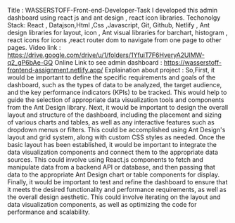 Title : WASSERSTOFF-Front-end-Developer-Task
I developed this admin dashboard using react js and ant design , react icon libraries.
Techonolgy Stack: React , Datajson,Html ,Css ,Javascript, Git, Github, Netlify , Ant design libraries for layout, icon , Ant visual libraries for barchart, histogram , react icons for icons ,react router dom to navigate from one page to other pages.
Video link : https://drive.google.com/drive/u/1/folders/1YfuiT7F6HveryA2UlMW-q2_gP6bAe-GQ
Online Link to see admin dashboard : https://wasserstoff-frontend-assignment.netlify.app/
Explaination about project : So,First, it would be important to define the specific requirements and goals of the dashboard, such as the types of data to be analyzed, the target audience, and the key performance indicators (KPIs) to be tracked. This would help to guide the selection of appropriate data visualization tools and components from the Ant Design library.
Next, it would be important to design the overall layout and structure of the dashboard, including the placement and sizing of various charts and tables, as well as any interactive features such as dropdown menus or filters. This could be accomplished using Ant Design's layout and grid system, along with custom CSS styles as needed.
Once the basic layout has been established, it would be important to integrate the data visualization components and connect them to the appropriate data sources. This could involve using React.js components to fetch and manipulate data from a backend API or database, and then passing that data to the appropriate Ant Design chart or table components for display.
Finally, it would be important to test and refine the dashboard to ensure that it meets the desired functionality and performance requirements, as well as the overall design aesthetic. This could involve iterating on the layout and data visualization components, as well as optimizing the code for performance and scalability.


